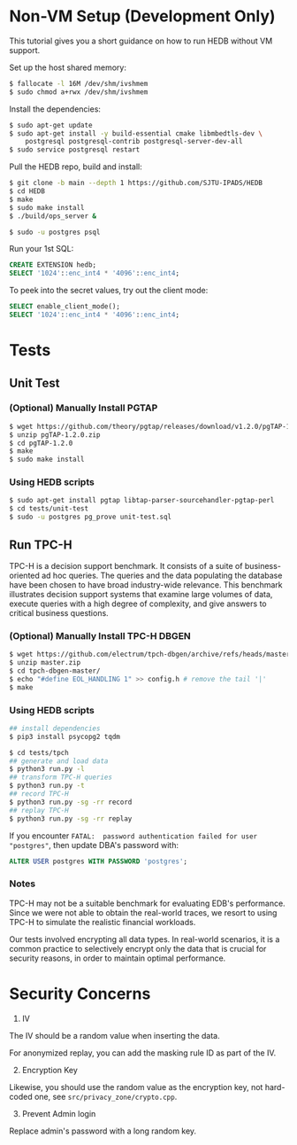 # Non-VM Setup (Development Only)

This tutorial gives you a short guidance on how to run HEDB without VM support.

Set up the host shared memory:
```sh
$ fallocate -l 16M /dev/shm/ivshmem
$ sudo chmod a+rwx /dev/shm/ivshmem
```

Install the dependencies:
```sh
$ sudo apt-get update
$ sudo apt-get install -y build-essential cmake libmbedtls-dev \
    postgresql postgresql-contrib postgresql-server-dev-all
$ sudo service postgresql restart
```

Pull the HEDB repo, build and install:
```sh
$ git clone -b main --depth 1 https://github.com/SJTU-IPADS/HEDB
$ cd HEDB
$ make
$ sudo make install
$ ./build/ops_server &

$ sudo -u postgres psql
```

Run your 1st SQL:
```sql
CREATE EXTENSION hedb;
SELECT '1024'::enc_int4 * '4096'::enc_int4;
```

To peek into the secret values, try out the client mode:
```sql
SELECT enable_client_mode();
SELECT '1024'::enc_int4 * '4096'::enc_int4;
```

# Tests

## Unit Test

### (Optional) Manually Install PGTAP

```sh
$ wget https://github.com/theory/pgtap/releases/download/v1.2.0/pgTAP-1.2.0.zip
$ unzip pgTAP-1.2.0.zip
$ cd pgTAP-1.2.0
$ make
$ sudo make install
```

### Using HEDB scripts

```sh
$ sudo apt-get install pgtap libtap-parser-sourcehandler-pgtap-perl
$ cd tests/unit-test
$ sudo -u postgres pg_prove unit-test.sql
```

## Run TPC-H

TPC-H is a decision support benchmark. It consists of a suite of business-oriented ad hoc queries. The queries and the data populating the database have been chosen to have broad industry-wide relevance. This benchmark illustrates decision support systems that examine large volumes of data, execute queries with a high degree of complexity, and give answers to critical business questions.

### (Optional) Manually Install TPC-H DBGEN

```sh
$ wget https://github.com/electrum/tpch-dbgen/archive/refs/heads/master.zip
$ unzip master.zip
$ cd tpch-dbgen-master/
$ echo "#define EOL_HANDLING 1" >> config.h # remove the tail '|'
$ make
```

### Using HEDB scripts

```sh
## install dependencies
$ pip3 install psycopg2 tqdm

$ cd tests/tpch
## generate and load data
$ python3 run.py -l
## transform TPC-H queries
$ python3 run.py -t
## record TPC-H
$ python3 run.py -sg -rr record
## replay TPC-H
$ python3 run.py -sg -rr replay
```

If you encounter `FATAL:  password authentication failed for user "postgres"`,
then update DBA's password with:
```sql
ALTER USER postgres WITH PASSWORD 'postgres';
```

### Notes

TPC-H may not be a suitable benchmark for evaluating EDB's performance.
Since we were not able to obtain the real-world traces, we resort to using TPC-H to simulate the realistic financial workloads.

Our tests involved encrypting all data types. In real-world scenarios, it is a common practice to selectively encrypt only the data that is crucial for security reasons, in order to maintain optimal performance.

# Security Concerns

1. IV

The IV should be a random value when inserting the data.

For anonymized replay, you can add the masking rule ID as part of the IV.

2. Encryption Key

Likewise, you should use the random value as the encryption key, not hard-coded one, see `src/privacy_zone/crypto.cpp`.

3. Prevent Admin login

Replace admin's password with a long random key.
